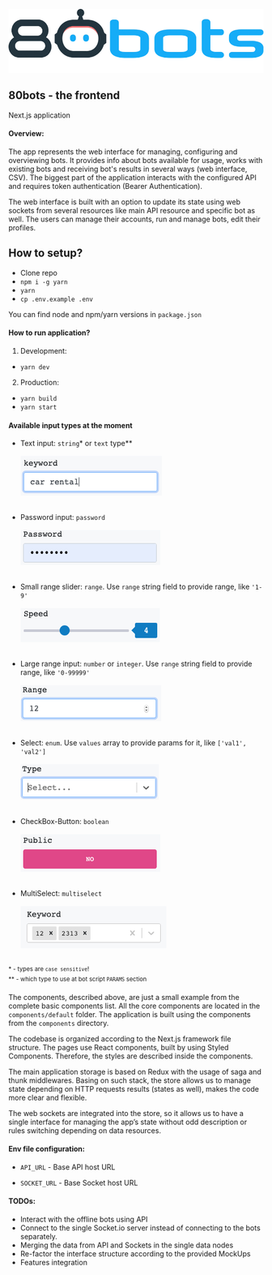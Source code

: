 ![80bots frontend](public/images/80bots-beam-animated-3x.gif)

## 80bots - the frontend

Next.js application

#### Overview:

The app represents the web interface for managing, configuring and overviewing bots. 
It provides info about bots available for usage, works with existing bots and receiving bot's results in several ways (web interface, CSV).
The biggest part of the application interacts with the configured API and requires token authentication (Bearer Authentication).

The web interface is built with an option to update its state using web sockets from several resources like main API 
resource and specific bot as well.
The users can manage their accounts, run and manage bots, edit their profiles.

## How to setup?

- Clone repo
- `npm i -g yarn`
- `yarn`
- `cp .env.example .env`

You can find node and npm/yarn versions in `package.json`

#### How to run application?

  1. Development: 
   - `yarn dev`
    
  2. Production:
   - `yarn build`
   - `yarn start`
    
#### Available input types at the moment

- Text input: `string`* or `text` type**<br/><br/>
![Text](public/images/misc/text.png)<br/><br/>

- Password input: `password`<br/><br/>
![Password](public/images/misc/password.png)<br/><br/>

- Small range slider: `range`. Use `range` string field to provide range, like `'1-9'`<br/><br/>
![Slider](public/images/misc/slider.png)<br/><br/>

- Large range input: `number` or `integer`. Use `range` string field to provide range, like `'0-99999'`<br/><br/>
![Slider](public/images/misc/number.png)<br/><br/>

- Select: `enum`. Use `values` array to provide params for it, like `['val1', 'val2']`<br/><br/>
![Select](public/images/misc/select.png)<br/><br/>

- CheckBox-Button: `boolean`<br/><br/>
![Checkbox-Button](public/images/misc/checkbox-button.png)<br/><br/>

- MultiSelect: `multiselect`<br/><br/>
![Checkbox-Button](public/images/misc/multiselect.png)<br/><br/>

<sup>* - types are `case sensitive`!</sup><br/>
<sup>** - which type to use at bot script `PARAMS` section</sup>

The components, described above, are just a small example from the complete basic components list. All the core 
components are located in the `components/default` folder. 
The application is built using the components from the `components` directory.

The codebase is organized according to the Next.js framework file structure. The pages use React components, 
built by using Styled Components. Therefore, the styles are described inside the components.

The main application storage is based on Redux with the usage of saga and thunk middlewares. Basing on such stack, 
the store allows us to manage state depending on HTTP requests results (states as well), makes the code more clear and flexible.

The web sockets are integrated into the store, so it allows us to have a single interface for managing the app’s 
state without odd description or rules switching depending on data resources.

#### Env file configuration:

  - `API_URL` - Base API host URL

  - `SOCKET_URL` - Base Socket host URL

#### TODOs:
  - Interact with the offline bots using API
  - Connect to the single Socket.io server instead of connecting to the bots separately.
  - Merging the data from API and Sockets in the single data nodes
  - Re-factor the interface structure according to the provided MockUps
  - Features integration
